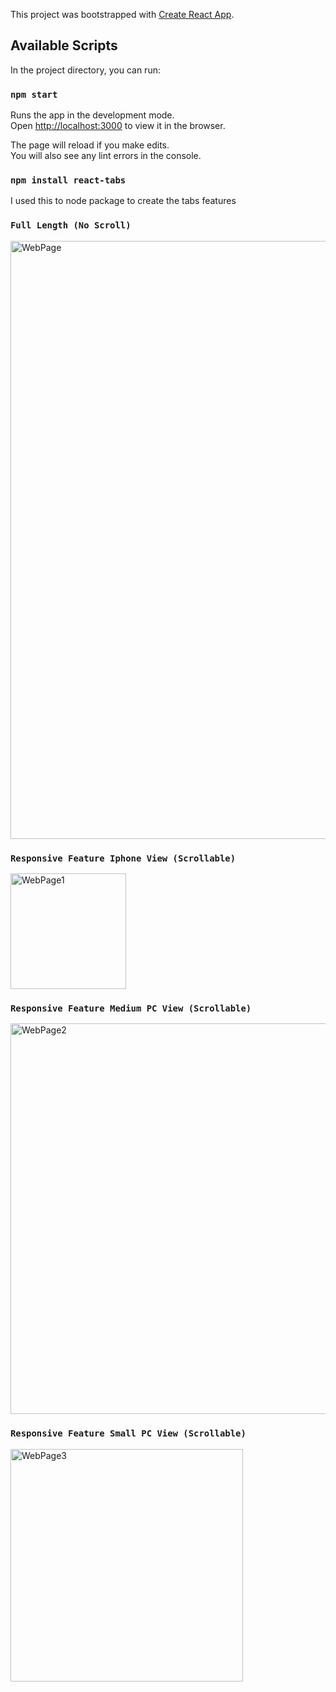This project was bootstrapped with [Create React App](https://github.com/facebook/create-react-app).

## Available Scripts

In the project directory, you can run:

### `npm start`

Runs the app in the development mode.<br />
Open [http://localhost:3000](http://localhost:3000) to view it in the browser.

The page will reload if you make edits.<br />
You will also see any lint errors in the console.

### `npm install react-tabs`

I used this to node package to create the tabs features

### `Full Length (No Scroll)`
<img width="957" alt="WebPage" src="https://user-images.githubusercontent.com/56749667/76273208-92476880-623a-11ea-8c85-cd04f66adc26.png">

### `Responsive Feature Iphone View (Scrollable)`
<img width="185" alt="WebPage1" src="https://user-images.githubusercontent.com/56749667/76273365-ec482e00-623a-11ea-9bb1-5aa1f234cd74.png">

### `Responsive Feature Medium PC View (Scrollable)` 
<img width="625" alt="WebPage2" src="https://user-images.githubusercontent.com/56749667/76273760-dc7d1980-623b-11ea-9c0f-06eb9e7fe399.png">

### `Responsive Feature Small PC View (Scrollable)` 
<img width="372" alt="WebPage3" src="https://user-images.githubusercontent.com/56749667/76274233-4cd86a80-623d-11ea-8bb8-66fb60f7f0cf.png">
